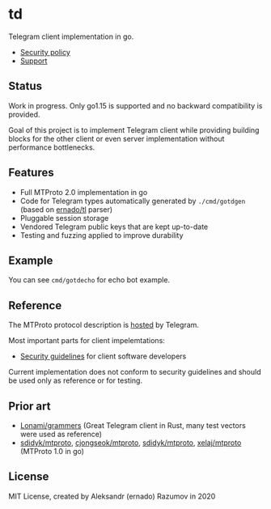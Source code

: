 # td

Telegram client implementation in go.

* [Security policy](.github/SECURITY.md)
* [Support](.github/SUPPORT.md)

## Status

Work in progress. Only go1.15 is supported and no backward compatibility is provided.

Goal of this project is to implement Telegram client while
providing building blocks for the other client or even server
implementation without performance bottlenecks.

## Features

* Full MTProto 2.0 implementation in go
* Code for Telegram types automatically generated by `./cmd/gotdgen` (based on [ernado/tl](https://github.com/ernado/tl) parser)
* Pluggable session storage
* Vendored Telegram public keys that are kept up-to-date
* Testing and fuzzing applied to improve durability

## Example

You can see `cmd/gotdecho` for echo bot example.

## Reference

The MTProto protocol description is [hosted](https://core.telegram.org/mtproto#general-description) by Telegram.

Most important parts for client impelemtations:
* [Security guidelines](https://core.telegram.org/mtproto/security_guidelines) for client software developers

Current implementation does not conform to security guidelines and should be used only
as reference or for testing.

## Prior art

* [Lonami/grammers](https://github.com/Lonami/grammers) (Great Telegram client in Rust, many test vectors were used as reference)
* [sdidyk/mtproto](https://github.com/sdidyk/mtproto), [cjongseok/mtproto](https://github.com/cjongseok/mtproto), [sdidyk/mtproto](https://github.com/sdidyk/mtproto), [xelaj/mtproto](https://github.com/xelaj/mtproto)  (MTProto 1.0 in go)

## License

MIT License, created by Aleksandr (ernado) Razumov in 2020
